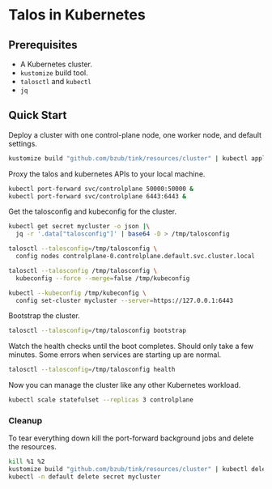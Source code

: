 # Talos in Kubernetes

## Prerequisites

- A Kubernetes cluster.
- `kustomize` build tool.
- `talosctl` and `kubectl`
- `jq`

## Quick Start

Deploy a cluster with one control-plane node, one worker node, and default
settings.
```sh
kustomize build "github.com/bzub/tink/resources/cluster" | kubectl apply -f -
```

Proxy the talos and kubernetes APIs to your local machine.
```sh
kubectl port-forward svc/controlplane 50000:50000 &
kubectl port-forward svc/controlplane 6443:6443 &
```

Get the talosconfig and kubeconfig for the cluster.
```sh
kubectl get secret mycluster -o json |\
  jq -r '.data["talosconfig"]' | base64 -D > /tmp/talosconfig

talosctl --talosconfig=/tmp/talosconfig \
  config nodes controlplane-0.controlplane.default.svc.cluster.local

talosctl --talosconfig /tmp/talosconfig \
  kubeconfig --force --merge=false /tmp/kubeconfig

kubectl --kubeconfig /tmp/kubeconfig \
  config set-cluster mycluster --server=https://127.0.0.1:6443
```

Bootstrap the cluster.
```sh
talosctl --talosconfig=/tmp/talosconfig bootstrap
```

Watch the health checks until the boot completes. Should only take a few
minutes. Some errors when services are starting up are normal.
```sh
talosctl --talosconfig=/tmp/talosconfig health
```

Now you can manage the cluster like any other Kubernetes workload.
```sh
kubectl scale statefulset --replicas 3 controlplane
```

### Cleanup

To tear everything down kill the port-forward background jobs and delete the
resources.
```sh
kill %1 %2
kustomize build "github.com/bzub/tink/resources/cluster" | kubectl delete -f -
kubectl -n default delete secret mycluster
```
